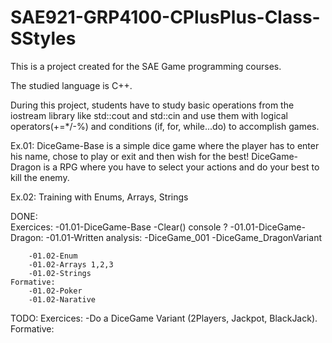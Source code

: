 # SAE921-GRP4100-CPlusPlus-Class-SStyles

This is a project created for the SAE Game programming courses.

The studied language is C++.

During this project, students have to study basic operations from the iostream library like std::cout and std::cin
and use them with logical operators(+=*/-%) and conditions (if, for, while...do) to accomplish games.

Ex.01:
DiceGame-Base is a simple dice game where the player has to enter his name, chose to play or exit and then wish for the best!
DiceGame-Dragon is a RPG where you have to select your actions and do your best to kill the enemy.

Ex.02:
Training with Enums, Arrays, Strings



DONE:	
	Exercices:
		-01.01-DiceGame-Base 
			-Clear() console ?
		-01.01-DiceGame-Dragon:
		-01.01-Written analysis:
			-DiceGame_001
			-DiceGame_DragonVariant
	
		-01.02-Enum
		-01.02-Arrays 1,2,3
		-01.02-Strings
	Formative:
		-01.02-Poker
		-01.02-Narative
			
TODO:
	Exercices:
		-Do a DiceGame Variant (2Players, Jackpot, BlackJack).
	Formative:
		
